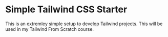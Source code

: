 # Simple Tailwind CSS Starter

This is an extremley simple setup to develop Tailwind projects. This will be used in my Tailwind From Scratch course.
